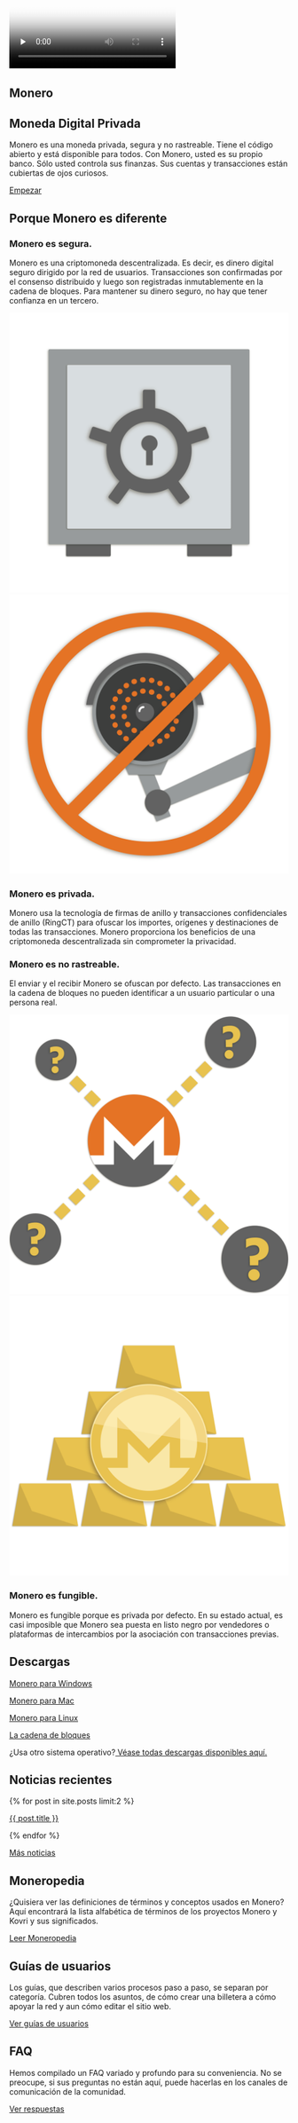 <div class="site-wrap">
        <section class="container full col-xs-12">
            <div class="info-block info-block-main">
                <div class="row middle-xs">
                    <div class="col-lg-7 col-md-7 col-xs-12 main-video">
                        <div class="monero-video">
                            <!--iframe width="560" height="315" src="https://www.youtube.com/embed/TZi9xx6aiuY" frameborder="0" allowfullscreen></iframe-->
                            <video controls poster="/img/monero-community.png" onclick="this.paused ? this.play() : this.pause();" preload="none">
                                <source src="/media/Monero_Promo.m4v">
                            </video>
                        </div> 
                    </div>
                    <div class="col-lg-5 col-md-5 col-xs-12">
                        <div class="main-info">
                            <h1 id="main-h1">Monero</h1>
                            <h2 id="main-h2">Moneda Digital Privada</h2>
                            <p id="main-text">Monero es una moneda privada, segura y no rastreable. Tiene el código abierto y está disponible para todos. Con Monero, usted es su propio banco. Sólo usted controla sus finanzas. Sus cuentas y transacciones están cubiertas de ojos curiosos.</p>
                            <p><a href="{{site.baseurl}}/get-started/using/" class="btn-link btn-auto btn-primary">Empezar</a></p>
                        </div>
                    </div>
                </div>
            </div>
          </section>
    <!-- FULL WIDTH BLOCK -->
        <section class="container about-main full col-xs-12">
                <div class="info-block">
                    <div class="row center-xs">
                        <div class="col"><h2>Porque Monero es diferente</h2></div>
                    </div>
                    <div class="row middle-xs info-block-row private">
                        <div class="col-lg-6 col-md-6 col-sm-8 col-xs-12  why-text">
                            <h3>Monero es segura.</h3>
                                <p>Monero es una criptomoneda descentralizada. Es decir, es dinero digital seguro dirigido por la red de usuarios. Transacciones son confirmadas por el consenso distribuido y luego son registradas inmutablemente en la cadena de bloques. Para mantener su dinero seguro, no hay que tener confianza en un tercero.</p>
                        </div>
                        <div class="col-lg-6 col-md-6 col-sm-4 col-xs-12 last-sm first-xs center-xs">
                            <img src="/img/secure-monero.png" alt="Secure safe" class="main-icon">
                        </div>
                    </div>
                    <div class="row middle-xs info-block-row">
                        <div class="col-lg-6 col-md-6 col-sm-4 col-xs-12 center-xs">
                            <img src="/img/private-monero.png" alt="No surveillance" class="main-icon">
                        </div>
                        <div class="col-lg-6 col-md-6 col-sm-8 col-xs-12 why-text">
                            <h3>Monero es privada.</h3>
                            <p>Monero usa la tecnología de firmas de anillo y transacciones confidenciales de anillo (RingCT) para ofuscar los importes, orígenes y destinaciones de todas las transacciones. Monero proporciona los beneficios de una criptomoneda descentralizada sin comprometer la privacidad.</p>
                        </div>
                    </div>
                    <div class="row middle-xs info-block-row">
                        <div class="col-lg-6 col-md-6 col-sm-8 col-xs-12 why-text">
                            <h3>Monero es no rastreable.</h3>
                            <p>El enviar y el recibir Monero se ofuscan por defecto. Las transacciones en la cadena de bloques no pueden identificar a un usuario particular o una persona real.</p>
                        </div>
                        <div class="col-lg-6 col-md-6 col-sm-4 col-xs-12 last-sm first-xs center-xs">
                            <img src="/img/untraceable-monero.png" alt="Untraceable Monero paths" class="main-icon">
                        </div>
                    </div>
                    <div class="row middle-xs info-block-row">
                        <div class="col-lg-6 col-md-6 col-sm-4 col-xs-12 center-xs">
                            <img src="/img/fungible-monero.png" alt="Monero gold" class="main-icon">
                        </div>
                        <div class="col-lg-6 col-md-6 col-sm-8 col-xs-12 why-text">
                            <h3>Monero es fungible.</h3>
                            <p> Monero es fungible porque es privada por defecto. En su estado actual, es casi imposible que Monero sea puesta en listo negro por vendedores o plataformas de intercambios por la asociación con transacciones previas.</p>
                        </div>
                    </div>
                </div>
        </section>
    <!-- END FULL WIDTH BLOCK -->        
    <!-- TWO THIRDS & ONE THIRD BLOCKS ROW -->
        <section class="container">
            <div class="row">
                <!-- left two-thirds block-->
                <div class="left two-thirds col-lg-8 col-md-8 col-sm-12 col-xs-12">
                    <div class="info-block">
                        <div class="row center-xs">
                            <div class="col"><h2>Descargas</h2></div>
                        </div>
                            <div class="row around-xs">
                                <div class="col">
                                    <p><a href="{{site.baseurl}}/downloads#windows" class="btn-link btn-fixed"><span class="icon-windows"></span>Monero para Windows</a></p>
                                </div>
                                <div class="col">
                                    <p><a href="{{site.baseurl}}/downloads#mac" class="btn-link btn-fixed"><span class="icon-apple"></span>Monero para Mac</a></p>
                                </div>
                            </div>
                            <div class="row around-xs">
                                <div class="col">
                                    <p><a href="{{site.baseurl}}/downloads#linux" class="btn-link btn-fixed"><span class="icon-linux"></span>Monero para Linux</a></p>
                                </div>
                                <div class="col">
                                    <p><a href="{{site.baseurl}}/downloads#source" class="btn-link btn-fixed"><span class="icon-blockchain"></span>La cadena de bloques</a></p>
                                </div>
                            </div>
                            <div class="row">
                                <div class="col-xs-12"><p class="main-downloads">¿Usa otro sistema operativo?<a href="{{site.baseurl}}/downloads/"> Véase todas descargas disponibles aquí.</a></p>
                            </div>
                            </div>
                </div>
                </div>
                <!-- end left two-thirds block-->
                <!-- right one-third block-->
                <div class="right one-third col-lg-4 col-md-4 col-sm-12 col-xs-12">
                    <div class="info-block">
                        <div class="row center-xs">
                            <div class="col"><h2>Noticias recientes</h2></div>
                        </div>
                        <div class="info-block-row">
                              {% for post in site.posts limit:2 %}
                              <div class="row start-xs">
                                                    <div class="col">
                                                        <p><a href="{{site.baseurl}}/{{ post.url }}">{{ post.title }}</a></p>
                                                    </div>
                                                </div>
                              {% endfor %}
                            <div class="row end-xs">
                                <div class="col">
                                    <p><a href="{{site.baseurl}}/blog/">Más noticias</a></p>
                                </div>
                            </div>
                        </div>
                    </div>
                </div>
                <!-- end right one-third block-->
            </div>
        </section>
        <!-- END TWO THIRDS & ONE THIRD BLOCKS ROW -->
        <!-- 3 ONE-THIRD BLOCKS ROW -->
        <section class="container">
            <div class="row">
                <!-- left one-third block-->
                <div class="left one-third col-lg-4 col-md-4 col-sm-12 col-xs-12">
                    <div class="info-block">
                        <div class="row center-xs">
                            <div class="col">
                                <h2>Moneropedia</h2>
                                <p class="main-resources">¿Quisiera ver las definiciones de términos y conceptos usados en Monero? Aquí encontrará la lista alfabética de términos de los proyectos Monero y Kovri y sus significados.</p>
                                <p><a href="{{site.baseurl}}/resources/moneropedia/" class="btn-link btn-auto">Leer Moneropedia</a></p>
                            </div>
                        </div>
                    </div>
                </div>
                <!-- end left one-third block-->
                <!-- center one-third block-->
                <div class="center one-third col-lg-4 col-md-4 col-sm-12 col-xs-12">
                    <div class="info-block">
                        <div class="row center-xs">
                            <div class="col">
                                <h2>Guías de usuarios</h2>
                                <p class="main-resources">Los guías, que describen varios procesos paso a paso, se separan por categoría. Cubren todos los asuntos, de cómo crear una billetera a cómo apoyar la red y aun cómo editar el sitio web.</p>
                                <p><a href="{{site.baseurl}}/resources/user-guides/" class="btn-link btn-auto">Ver guías de usuarios</a></p>
                            </div>
                        </div>
                    </div>
                </div>
                <!-- end center one-third block-->
                <!-- right one-third block-->
                <div class="right one-third col-lg-4 col-md-4 col-sm-12 col-xs-12">
                    <div class="info-block">
                        <div class="row center-xs">
                            <div class="col">
                                <h2>FAQ</h2>
                                <p class="main-resources">Hemos compilado un FAQ variado y profundo para su conveniencia. No se preocupe, si sus preguntas no están aquí, puede hacerlas en los canales de comunicación de la comunidad.</p>
                                <p><a href="{{site.baseurl}}/get-started/faq/" class="btn-link btn-auto">Ver respuestas</a></p>
                            </div>
                        </div>         
                    </div>
                </div>
                <!-- end right one-third block-->
            </div>
        </section>
        <!-- END 3 ONE-THIRD BLOCKS ROW -->
</div>
